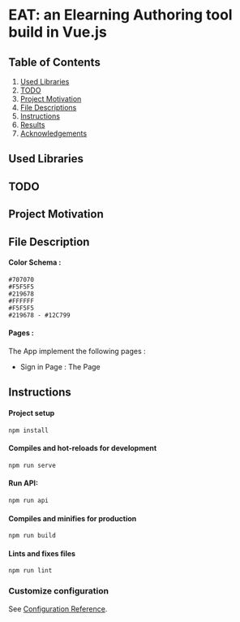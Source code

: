 # EAT: an Elearning Authoring tool build in Vue.js

## Table of Contents

1. [Used Libraries](#libraries)
2. [TODO](#libraries)
3. [Project Motivation](#motivation)
4. [File Descriptions](#files)
4. [Instructions](#instructions)
5. [Results](#results)
6. [Acknowledgements](#acknowledgements)

## Used Libraries <a name="libraries"></a>

## TODO <a name="libraries"></a>

## Project Motivation <a name="motivation"></a>

## File Description <a name="motivation"></a>
#### Color Schema :
    #707070
    #F5F5F5
    #219678
    #FFFFFF
    #F5F5F5
    #219678 - #12C799

#### Pages :
The App implement the following pages :
  * Sign in Page : The Page
## Instructions <a name="instructions"></a>

#### Project setup
```
npm install
```

#### Compiles and hot-reloads for development
```
npm run serve
```

#### Run API:
```
npm run api
```
#### Compiles and minifies for production
```
npm run build
```

#### Lints and fixes files
```
npm run lint
```

### Customize configuration
See [Configuration Reference](https://cli.vuejs.org/config/).
